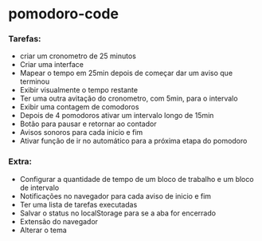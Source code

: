 # pomodoro-code

### Tarefas:

- criar um cronometro de 25 minutos
- Criar uma interface
- Mapear o tempo em 25min depois de começar dar um aviso que terminou
- Exibir visualmente o tempo restante
- Ter uma outra avitação do cronometro, com 5min, para o intervalo
- Exibir uma contagem de comodoros
- Depois de 4 pomodoros ativar um intervalo  longo de 15min
- Botão para pausar e retornar ao contador
- Avisos sonoros para cada inicio e fim
- Ativar função de ir no automático para a próxima etapa do pomodoro

### Extra:

- Configurar a quantidade de tempo de um bloco de trabalho e um bloco de intervalo
- Notificações no navegador  para cada aviso de inicio e fim
- Ter uma lista de tarefas executadas
- Salvar o status no localStorage para se a aba for encerrado
- Extensão do navegador
- Alterar o tema
